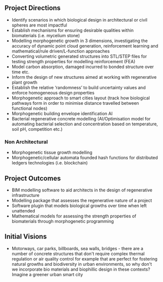 ## Project Directions

- Identify scenarios in which biological design in architectural or civil spheres are most impactful
- Establish mechanisms for ensuring desirable qualities within biomaterials (i.e. mycelium stone)
- Modelling morphogenetic growth in 3 dimensions, investigating the accuracy of dynamic point cloud generation, reinforcement learning and mathematical/rule driven/L-function approaches
- Converting volumetric generated structures into STL/STEP files for testing strength properties for modelling reinforcement (FEA)
- Model carbon absorption, damaged incurred to bonded structure over time etc.
- Inform the design of new structures aimed at working with regenerative plant growth
- Establish the relative ‘randomness’ to build uncertainty values and enforce homogeneous design properties
- Morphogenetic approach to smart cities layout (track how biological pathways form in order to minimise distance travelled between functional nodes)
- Morphogenetic building envelope identification AI
- Bacterial regenerative concrete modelling (AI/Optimisation model for automating bacterial selection and concentration based on temperature, soil pH, competition etc.)

### Non Architectural

- Morphogenetic tissue growth modelling
- Morphogenetic/cellular automata founded hash functions for distributed ledgers technologies (i.e. blockchain)

## Project Outcomes

- BIM modelling software to aid architects in the design of regenerative infrastructure
- Modelling package that assesses the regenerative nature of a project
- Software plugin that models biological growths over time when left unattended
- Mathematical models for assessing the strength properties of biomaterials through morphogenetic programming

## Initial Visions

- Motorways, car parks, billboards, sea walls, bridges - there are a number of concrete structures that don't require complex thermal regulation or air quality control for example that are perfect for fostering natural growths and biodiversity in urban environments, so why don't we incorporate bio materials and biophillic design in these contexts? Imagine a greener urban smart city